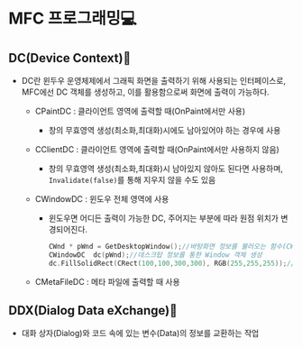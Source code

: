 # MFC 프로그래밍💻

## DC(Device Context)🌉

- DC란 윈두우 운영체제에서 그래픽 화면을 출력하기 위해 사용되는 인터페이스로, MFC에선 DC 객체를 생성하고, 이를 활용함으로써 화면에 출력이 가능하다.

  - CPaintDC : 클라이언트 영역에 출력할 때(OnPaint에서만 사용)

    - 창의 무효영역 생성(최소화,최대화)시에도 남아있어야 하는 경우에 사용

  - CClientDC : 클라이언트 영역에 출력할 때(OnPaint에서만 사용하지 않음)
    - 창의 무효영역 생성(최소화,최대화)시 남아있지 않아도 된다면 사용하며,<br> `Invalidate(false)`를 통해 지우지 않을 수도 있음
  - CWindowDC : 윈도우 전체 영역에 사용

    - 윈도우면 어디든 출력이 가능한 DC, 주어지는 부분에 따라 원점 위치가 변경되어진다.

      ```cpp
      CWnd * pWnd = GetDesktopWindow();//바탕화면 정보를 불러오는 함수(CWnd 반환형)
      CWindowDC  dc(pWnd);//데스크탑 정보를 통한 Window 객체 생성
      dc.FillSolidRect(CRect(100,100,300,300), RGB(255,255,255));// pos1(100,100) 에서 pos2(300,300)에 해당하는 곳에 사각형을 그림
      ```

  - CMetaFileDC : 메타 파일에 출력할 때 사용

## DDX(Dialog Data eXchange)🔁

- 대화 상자(Dialog)와 코드 속에 있는 변수(Data)의 정보를 교환하는 작업
